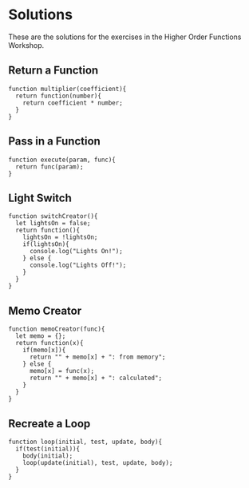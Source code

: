 # Solutions

These are the solutions for the exercises in the Higher Order Functions Workshop.

## Return a Function

```
function multiplier(coefficient){
  return function(number){
    return coefficient * number;
  }
}
```

## Pass in a Function

```
function execute(param, func){
  return func(param);
}
```

## Light Switch
```
function switchCreator(){
  let lightsOn = false;
  return function(){
    lightsOn = !lightsOn;
    if(lightsOn){
      console.log("Lights On!");
    } else {
      console.log("Lights Off!");
    }
  }
}
```
## Memo Creator

```
function memoCreator(func){
  let memo = {};
  return function(x){
    if(memo[x]){
      return "" + memo[x] + ": from memory";
    } else {
      memo[x] = func(x); 
      return "" + memo[x] + ": calculated";
    }
  }
}
```

## Recreate a Loop

```
function loop(initial, test, update, body){
  if(test(initial)){
    body(initial);
    loop(update(initial), test, update, body);
  }
}
```